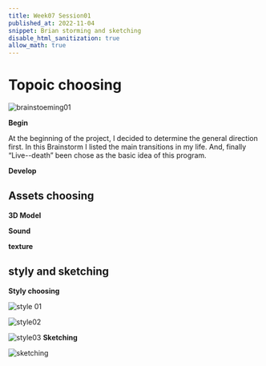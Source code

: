 ```yaml
---
title: Week07 Session01
published_at: 2022-11-04
snippet: Brian storming and sketching
disable_html_sanitization: true
allow_math: true
---
```


# Topoic choosing

![brainstoeming01](/w07s01/brainstorm.png)

**Begin**

At the beginning of the project, I decided to determine the general direction first. In this Brainstorm I listed the main  transitions in my life. 
And, finally “Live--death” been chose as the basic idea of this program.

**Develop**



## Assets choosing

**3D Model**




**Sound**

**texture**


## styly and sketching
**Styly choosing**

![style 01](/w07s01/Style01.png)

![style02](/w07s01/style02.png)

![style03](/w07s01/style03.png)
**Sketching**

![sketching](/w07s01/Sketch.png)


